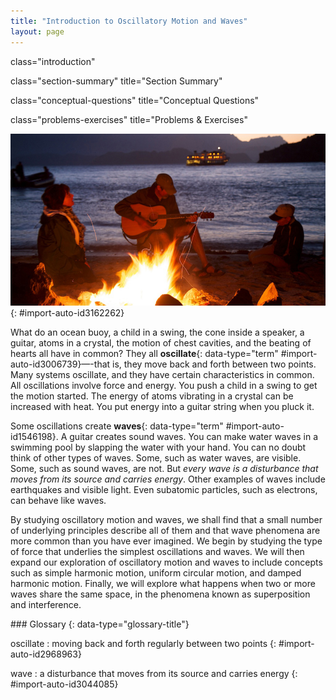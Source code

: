 ```yaml
---
title: "Introduction to Oscillatory Motion and Waves"
layout: page
---
```



<cnx-pi data-type="cnx.flag.introduction"> class="introduction" </cnx-pi>

<cnx-pi data-type="cnx.eoc">class="section-summary" title="Section Summary"</cnx-pi>

<cnx-pi data-type="cnx.eoc">class="conceptual-questions" title="Conceptual Questions"</cnx-pi>

<cnx-pi data-type="cnx.eoc">class="problems-exercises" title="Problems &amp; Exercises"</cnx-pi>

 ![In the figure a couple and their son are sitting alongside a beach in the evening time, around a wood-lit fire. The man is playing a guitar.](../resources/Figure_17_00_01a.jpg "There are at least four types of waves in this picture&#x2014;only the water waves are evident. There are also sound waves, light waves, and waves on the guitar strings. (credit: John Norton)"){: #import-auto-id3162262}

What do an ocean buoy, a child in a swing, the cone inside a speaker, a guitar, atoms in a crystal, the motion of chest cavities, and the beating of hearts all have in common? They all **oscillate**{: data-type="term" #import-auto-id3006739}—-that is, they move back and forth between two points. Many systems oscillate, and they have certain characteristics in common. All oscillations involve force and energy. You push a child in a swing to get the motion started. The energy of atoms vibrating in a crystal can be increased with heat. You put energy into a guitar string when you pluck it.

Some oscillations create **waves**{: data-type="term" #import-auto-id1546198}. A guitar creates sound waves. You can make water waves in a swimming pool by slapping the water with your hand. You can no doubt think of other types of waves. Some, such as water waves, are visible. Some, such as sound waves, are not. But *every wave is a disturbance that moves from its source and carries energy*. Other examples of waves include earthquakes and visible light. Even subatomic particles, such as electrons, can behave like waves.

By studying oscillatory motion and waves, we shall find that a small number of underlying principles describe all of them and that wave phenomena are more common than you have ever imagined. We begin by studying the type of force that underlies the simplest oscillations and waves. We will then expand our exploration of oscillatory motion and waves to include concepts such as simple harmonic motion, uniform circular motion, and damped harmonic motion. Finally, we will explore what happens when two or more waves share the same space, in the phenomena known as superposition and interference.

<div data-type="glossary" markdown="1">
### Glossary
{: data-type="glossary-title"}

oscillate
: moving back and forth regularly between two points
{: #import-auto-id2968963}

wave
: a disturbance that moves from its source and carries energy
{: #import-auto-id3044085}

</div>

